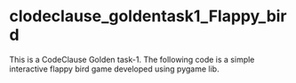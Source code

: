 # clodeclause_goldentask1_Flappy_bird
This is a CodeClause Golden task-1.
The following code is a simple interactive flappy bird game developed using pygame lib.
